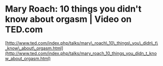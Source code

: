 <!--
id: 111044568
link: http://tumblr.atmos.org/post/111044568/mary-roach-10-things-you-didnt-know-about-orgasm
slug: mary-roach-10-things-you-didnt-know-about-orgasm
date: Thu May 21 2009 09:57:33 GMT-0700 (PDT)
publish: 2009-05-021
tags: 
title: Mary Roach: 10 things you didn't know about orgasm | Video on TED.com
-->


Mary Roach: 10 things you didn't know about orgasm | Video on TED.com
=====================================================================

[http://www.ted.com/index.php/talks/mary\_roach\_10\_things\_you\_didn\_t\_know\_about\_orgasm.html](http://www.ted.com/index.php/talks/mary_roach_10_things_you_didn_t_know_about_orgasm.html)

